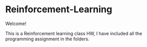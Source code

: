 # Reinforcement-Learning
Welcome!

This is a Reinforcement learning class HW, I have included all the programming assignment in the folders.
